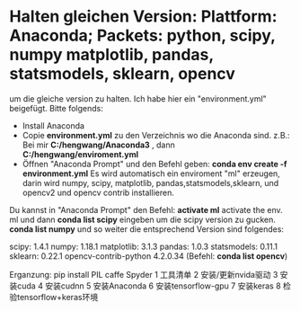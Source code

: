 # Halten gleichen Version: Plattform: Anaconda; Packets: python, scipy, numpy matplotlib, pandas, statsmodels, sklearn, opencv

um die gleiche version zu halten. Ich habe hier ein "environment.yml" beigefügt. Bitte folgends:
 
* Install Anaconda
* Copie **environment.yml** zu den Verzeichnis wo die Anaconda sind. z.B.: Bei mir **C:/hengwang/Anaconda3** , dann **C:/hengwang/enviroment.yml**
* Öffnen "Anaconda Prompt" und den Befehl geben: **conda env create -f environment.yml**
 Es wird automatisch ein enviroment "ml" erzeugen, darin wird numpy, scipy, matplotlib, pandas,statsmodels,sklearn, und opencv2 und opencv contrib installieren.

Du kannst in "Anaconda Prompt" den Befehl:
**activate ml**   activate the env. ml und dann 
**conda list scipy** eingeben um die scipy version zu gucken. 
**conda list numpy** und so weiter
die entsprechend Version sind folgendes: 

scipy: 1.4.1
numpy: 1.18.1
matplotlib: 3.1.3
pandas: 1.0.3
statsmodels: 0.11.1
sklearn: 0.22.1 
opencv-contrib-python 4.2.0.34 (Befehl: **conda list opencv**)


Erganzung:
	pip install PIL
	caffe
	Spyder
1 工具清单
2 安装/更新nvida驱动
3 安装cuda
4 安装cudnn
5 安装Anaconda
6 安装tensorflow-gpu
7 安装keras
8 检验tensorflow+keras环境